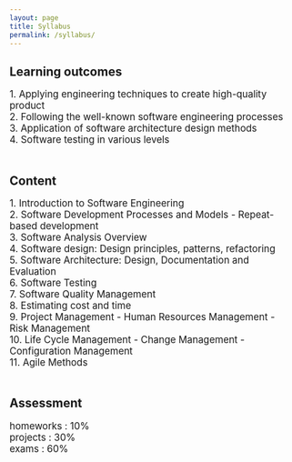 ```yaml
---
layout: page
title: Syllabus
permalink: /syllabus/
---
```


<h2>Learning outcomes</h2>
<p>
<big>
1. Applying engineering techniques to create high-quality product<br>
2. Following the well-known software engineering processes<br>
3. Application of software architecture design methods<br>
4. Software testing in various levels<br></br>
</big>
</p>

<h2>Content</h2>
<p>
<big>
1. Introduction to Software Engineering<br>
2. Software Development Processes and Models - Repeat-based development<br>
3. Software Analysis Overview<br>
4. Software design: Design principles, patterns, refactoring<br>
5. Software Architecture: Design, Documentation and Evaluation<br>
6. Software Testing<br>
7. Software Quality Management<br>
8. Estimating cost and time<br>
9. Project Management - Human Resources Management - Risk Management<br>
10. Life Cycle Management - Change Management - Configuration Management<br>
11. Agile Methods<br></br>
</big>
</p>

<h2>Assessment</h2>
<p>
<big>
homeworks  : 10%<br>
projects : 30%<br>
exams : 60%<br>
</big>
</p>
